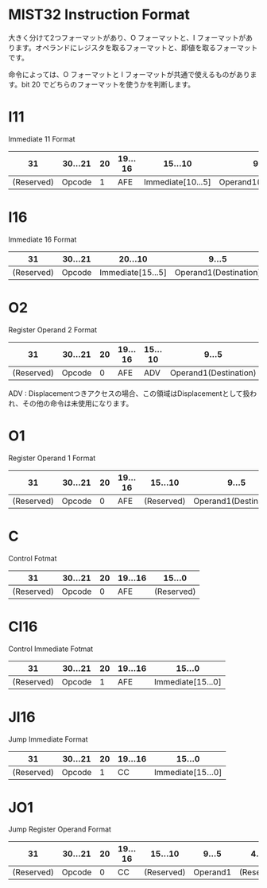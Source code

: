MIST32 Instruction Format
==========
大きく分けて2つフォーマットがあり、O フォーマットと、I フォーマットがあります。オペランドにレジスタを取るフォーマットと、即値を取るフォーマットです。

命令によっては、O フォーマットと I フォーマットが共通で使えるものがあります。bit 20 でどちらのフォーマットを使うかを判断します。


I11
====
Immediate 11 Format

| 31 | 30…21 | 20 | 19…16 | 15…10 | 9…5 | 4…0 |
|--------|--------|--------|--------|--------|--------|--------|
| (Reserved) | Opcode | 1 | AFE | Immediate[10...5] | Operand1(Destination) | Immediate[4...0] |

I16
====
Immediate 16 Format

|31|30…21|20…10|9…5|4…0|
|--------|--------|--------|--------|--------|
|(Reserved)|Opcode|Immediate[15...5]|Operand1(Destination)|Immediate[4...0]|


O2
====
Register Operand 2 Format

|31|30…21|20|19…16|15…10|9…5|4…0|
|--------|--------|--------|--------|--------|--------|--------|
|(Reserved)|Opcode|0|AFE|ADV|Operand1(Destination)|Operand2|

ADV : Displacementつきアクセスの場合、この領域はDisplacementとして扱われ、その他の命令は未使用になります。

O1
====
Register Operand 1 Format

|31|30…21|20|19…16|15…10|9…5|4…0|
|--------|--------|--------|--------|--------|--------|--------|
|(Reserved)|Opcode|0|AFE|(Reserved)|Operand1(Destination)|(Reserved)|


C
====
Control Fotmat

|31|30…21|20|19…16|15…0|
|--------|--------|--------|--------|--------|
|(Reserved)|Opcode|0|AFE|(Reserved)|

CI16
====
Control Immediate Fotmat

|31|30…21|20|19…16|15…0|
|--------|--------|--------|--------|--------|
|(Reserved)|Opcode|1|AFE|Immediate[15...0]|

JI16
====
Jump Immediate Format


|31|30…21|20|19…16|15…0|
|--------|--------|--------|--------|--------|
|(Reserved)|Opcode|1|CC|Immediate[15…0]|


JO1
====
Jump Register Operand Format

|31|30…21|20|19…16|15…10|9…5|4…0|
|--------|--------|--------|--------|--------|--------|--------|
|(Reserved)|Opcode|0|CC|(Reserved)|Operand1|(Reserved)|


